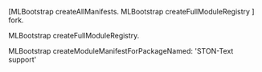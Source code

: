 [MLBootstrap createAllManifests.
MLBootstrap createFullModuleRegistry ] fork.


MLBootstrap createFullModuleRegistry.


MLBootstrap createModuleManifestForPackageNamed: 'STON-Text support'
